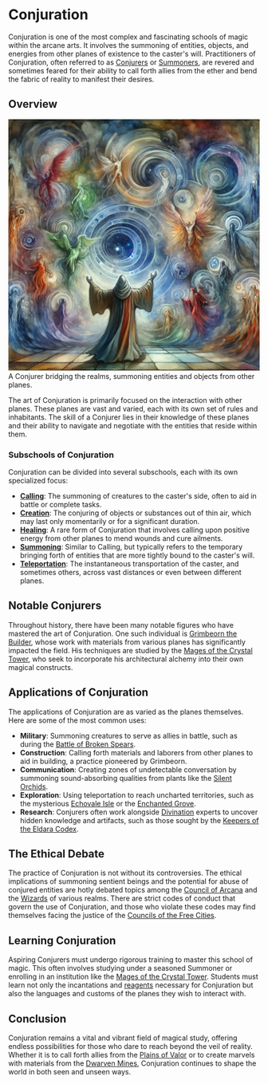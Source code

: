 # Conjuration

Conjuration is one of the most complex and fascinating schools of magic within the arcane arts. It involves the summoning of entities, objects, and energies from other planes of existence to the caster's will. Practitioners of Conjuration, often referred to as [Conjurers](Conjurers.md) or [Summoners](Summoners.md), are revered and sometimes feared for their ability to call forth allies from the ether and bend the fabric of reality to manifest their desires.

## Overview

![Overview](../../images/Conjuration_S_Overview.png)
A Conjurer bridging the realms, summoning entities and objects from other planes.

The art of Conjuration is primarily focused on the interaction with other planes. These planes are vast and varied, each with its own set of rules and inhabitants. The skill of a Conjurer lies in their knowledge of these planes and their ability to navigate and negotiate with the entities that reside within them.

### Subschools of Conjuration

Conjuration can be divided into several subschools, each with its own specialized focus:

- **[Calling](Calling.md)**: The summoning of creatures to the caster's side, often to aid in battle or complete tasks.
- **[Creation](Creation.md)**: The conjuring of objects or substances out of thin air, which may last only momentarily or for a significant duration.
- **[Healing](Healing.md)**: A rare form of Conjuration that involves calling upon positive energy from other planes to mend wounds and cure ailments.
- **[Summoning](Summoning.md)**: Similar to Calling, but typically refers to the temporary bringing forth of entities that are more tightly bound to the caster's will.
- **[Teleportation](Teleportation.md)**: The instantaneous transportation of the caster, and sometimes others, across vast distances or even between different planes.

## Notable Conjurers

Throughout history, there have been many notable figures who have mastered the art of Conjuration. One such individual is [Grimbeorn the Builder](Grimbeorn%20the%20Builder.md), whose work with materials from various planes has significantly impacted the field. His techniques are studied by the [Mages of the Crystal Tower](Mages%20of%20the%20Crystal%20Tower.md), who seek to incorporate his architectural alchemy into their own magical constructs.

## Applications of Conjuration

The applications of Conjuration are as varied as the planes themselves. Here are some of the most common uses:

- **Military**: Summoning creatures to serve as allies in battle, such as during the [Battle of Broken Spears](Battle%20of%20Broken%20Spears.md).
- **Construction**: Calling forth materials and laborers from other planes to aid in building, a practice pioneered by Grimbeorn.
- **Communication**: Creating zones of undetectable conversation by summoning sound-absorbing qualities from plants like the [Silent Orchids](Silent%20Orchids.md).
- **Exploration**: Using teleportation to reach uncharted territories, such as the mysterious [Echovale Isle](Echovale%20Isle.md) or the [Enchanted Grove](Enchanted%20Grove.md).
- **Research**: Conjurers often work alongside [Divination](Divination.md) experts to uncover hidden knowledge and artifacts, such as those sought by the [Keepers of the Eldara Codex](Keepers%20of%20the%20Eldara%20Codex.md).

## The Ethical Debate

The practice of Conjuration is not without its controversies. The ethical implications of summoning sentient beings and the potential for abuse of conjured entities are hotly debated topics among the [Council of Arcana](Council%20of%20Arcana.md) and the [Wizards](Wizards.md) of various realms. There are strict codes of conduct that govern the use of Conjuration, and those who violate these codes may find themselves facing the justice of the [Councils of the Free Cities](Councils%20of%20the%20Free%20Cities.md).

## Learning Conjuration

Aspiring Conjurers must undergo rigorous training to master this school of magic. This often involves studying under a seasoned Summoner or enrolling in an institution like the [Mages of the Crystal Tower](Mages%20of%20the%20Crystal%20Tower.md). Students must learn not only the incantations and [reagents](Reagents.md) necessary for Conjuration but also the languages and customs of the planes they wish to interact with.

## Conclusion

Conjuration remains a vital and vibrant field of magical study, offering endless possibilities for those who dare to reach beyond the veil of reality. Whether it is to call forth allies from the [Plains of Valor](Plains%20of%20Valor.md) or to create marvels with materials from the [Dwarven Mines](Dwarven%20Mines.md), Conjuration continues to shape the world in both seen and unseen ways.